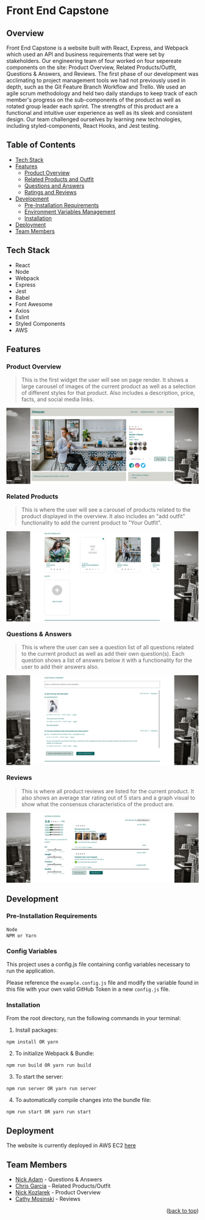 <div id="top"></div>

# Front End Capstone

## Overview

Front End Capstone is a website built with React, Express, and Webpack which used an API and business requirements that were set by stakeholders. Our engineering team of four worked on four sepereate components on the site: Product Overview, Related Products/Outfit, Questions & Answers, and Reviews. The first phase of our development was acclimating to project management tools we had not previously used in depth, such as the Git Feature Branch Workflow and Trello. We used an agile scrum methodology and held two daily standups to keep track of each member's progress on the sub-components of the product as well as rotated group leader each sprint. The strengths of this product are a functional and intuitive user experience as well as its sleek and consistent design. Our team challenged ourselves by learning new technologies, including styled-components, React Hooks, and Jest testing.

## Table of Contents

  - [Tech Stack](#tech-stack)
  - [Features](#features)
    - [Product Overview](#product-overview)
    - [Related Products and Outfit](#related-products)
    - [Questions and Answers](#questions-&-answers)
    - [Ratings and Reviews](#reviews)
  - [Development](#development)
    - [Pre-Installation Requirements](#pre-installation-requirements)
    - [Environment Variables Management](#config-variables)
    - [Installation](#installation)
  - [Deployment](#deployment)
  - [Team Members](#team-members)

## Tech Stack
  * React
  * Node
  * Webpack
  * Express
  * Jest
  * Babel
  * Font Awesome
  * Axios
  * Eslint
  * Styled Components
  * AWS

## Features

  ### Product Overview

  > This is the first widget the user will see on page render. It shows a large carousel of images of the current product as well as a selection of different styles for that product. Also includes a description, price, facts, and social media links.

  <img src='./client/demo/Overview.png' align="center"/>

  ### Related Products

  > This is where the user will see a carousel of products related to the product displayed in the overview. It also includes an "add outfit" functionality to add the current product to "Your Outfit".

  <img src='./client/demo/RelatedProducts.png' align="center"/>

  ### Questions & Answers

  > This is where the user can see a question list of all questions related to the current product as well as add their own question(s). Each question shows a list of answers below it with a functionality for the user to add their answers also.

  <img src='./client/demo/Q&A.png' align="center"/>

  ### Reviews

  > This is where all product reviews are listed for the current product. It also shows an average star rating out of 5 stars and a graph visual to show what the consensus characteristics of the product are.

  <img src='./client/demo/Reviews.png' align="center"/>

## Development

  ### Pre-Installation Requirements

  ```
  Node
  NPM or Yarn
  ```

  ### Config Variables

  This project uses a config.js file containing config variables necessary to run the application.

  Please reference the `example.config.js` file and modify the variable found in this file with your own valid GitHub Token in a new `config.js` file.

  ### Installation

  From the root directory, run the following commands in your terminal:

  1. Install packages:

  ```
  npm install OR yarn
  ```

  2. To initialize Webpack & Bundle:

  ```
  npm run build OR yarn run build
  ```

  3. To start the server:

  ```
  npm run server OR yarn run server
  ```

  4. To automatically compile changes into the bundle file:

  ```
  npm run start OR yarn run start
  ```

## Deployment

The website is currently deployed in AWS EC2 [here](http://13.58.172.92:3000/)


## Team Members

* [Nick Adam](https://github.com/nicholaspix) - Questions & Answers
* [Chris Garcia](https://github.com/Chrisgood2go) - Related Products/Outfit
* [Nick Kozlarek](https://github.com/Nkozlare) - Product Overview
* [Cathy Mosinski](https://github.com/CatMo9) - Reviews



<p align="right">(<a href="#top">back to top</a>)</p>

